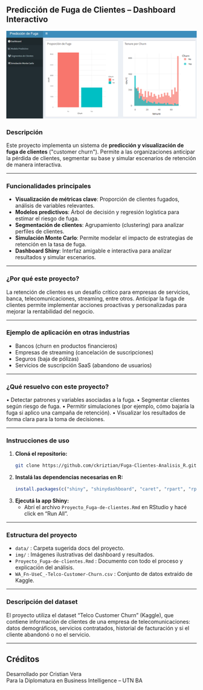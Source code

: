 
## Predicción de Fuga de Clientes – Dashboard Interactivo

![Dashboard Fuga de Clientes](/img/dashboard.png)

### Descripción

Este proyecto implementa un sistema de **predicción y visualización de fuga de clientes** ("customer churn"). Permite a las organizaciones anticipar la pérdida de clientes, segmentar su base y simular escenarios de retención de manera interactiva.

---

### Funcionalidades principales

- **Visualización de métricas clave**: Proporción de clientes fugados, análisis de variables relevantes.
- **Modelos predictivos**: Árbol de decisión y regresión logística para estimar el riesgo de fuga.
- **Segmentación de clientes**: Agrupamiento (clustering) para analizar perfiles de clientes.
- **Simulación Monte Carlo**: Permite modelar el impacto de estrategias de retención en la tasa de fuga.
- **Dashboard Shiny**: Interfaz amigable e interactiva para analizar resultados y simular escenarios.

---

### ¿Por qué este proyecto?

La retención de clientes es un desafío crítico para empresas de servicios, banca, telecomunicaciones, streaming, entre otros. Anticipar la fuga de clientes permite implementar acciones proactivas y personalizadas para mejorar la rentabilidad del negocio.

---

### Ejemplo de aplicación en otras industrias

- Bancos (churn en productos financieros)
- Empresas de streaming (cancelación de suscripciones)
- Seguros (baja de pólizas)
- Servicios de suscripción SaaS (abandono de usuarios)

---

### ¿Qué resuelvo con este proyecto?
•	Detectar patrones y variables asociadas a la fuga.
•	Segmentar clientes según riesgo de fuga.
•	Permitir simulaciones (por ejemplo, cómo bajaría la fuga si aplico una campaña de retención).
•	Visualizar los resultados de forma clara para la toma de decisiones.

---

### Instrucciones de uso

1. **Cloná el repositorio:**
   ```bash
   git clone https://github.com/ckriztian/Fuga-Clientes-Analisis_R.git
   ```
2. **Instalá las dependencias necesarias en R:**
   ```r
   install.packages(c("shiny", "shinydashboard", "caret", "rpart", "rpart.plot", "DT", "factoextra", "plotly"))
   ```
3. **Ejecutá la app Shiny:**
   - Abrí el archivo `Proyecto_Fuga-de-clientes.Rmd` en RStudio y hacé click en “Run All”.

---

### Estructura del proyecto

- `data/` : Carpeta sugerida docs del proyecto.
- `img/` : Imágenes ilustrativas del dashboard y resultados.
- `Proyecto_Fuga-de-clientes.Rmd` : Documento con todo el proceso y explicación del análisis.
- `WA_Fn-UseC_-Telco-Customer-Churn.csv` : Conjunto de datos extraído de Kaggle.

---

### Descripción del dataset

El proyecto utiliza el dataset “Telco Customer Churn” (Kaggle), que contiene información de clientes de una empresa de telecomunicaciones: datos demográficos, servicios contratados, historial de facturación y si el cliente abandonó o no el servicio.

---

## Créditos

Desarrollado por Cristian Vera  
Para la Diplomatura en Business Intelligence – UTN BA

